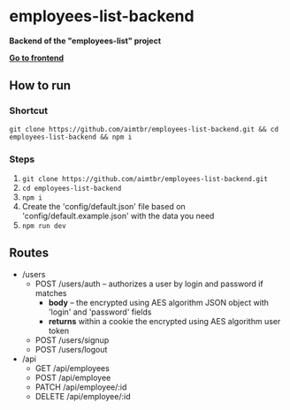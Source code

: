 # employees-list-backend
**Backend of the "employees-list" project**  

**[Go to frontend](https://github.com/aimtbr/employees-list-frontend)**

## How to run
### Shortcut
`git clone https://github.com/aimtbr/employees-list-backend.git && cd employees-list-backend && npm i`
### Steps
1. `git clone https://github.com/aimtbr/employees-list-backend.git`
1. `cd employees-list-backend`
1. `npm i`
1. Create the 'config/default.json' file based on 'config/default.example.json' with the data you need
1. `npm run dev`


## Routes
* /users
  * POST /users/auth – authorizes a user by login and password if matches
    * **body** – the encrypted using AES algorithm JSON object with 'login' and 'password' fields
    * **returns** within a cookie the encrypted using AES algorithm user token
  * POST /users/signup
  * POST /users/logout
* /api
  * GET /api/employees
  * POST /api/employee
  * PATCH /api/employee/:id
  * DELETE /api/employee/:id
